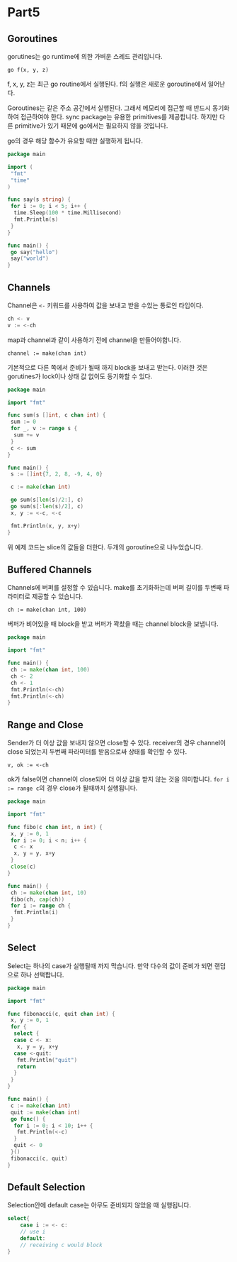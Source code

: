 # Part5

## Goroutines

gorutines는 go runtime에 의한 가벼운 스레드 관리입니다.

`go f(x, y, z)`

f, x, y, z는 최근 go routine에서 실행된다. f의 실행은 새로운 goroutine에서 일어난다.

Goroutines는 같은 주소 공간에서 실행된다. 그래서 메모리에 접근할 때 반드시 동기화하여 접근하여야 한다.
sync package는 유용한 primitives를 제공합니다. 하지만 다른 primitive가 있기 때문에 go에서는 필요하지 않을 것입니다.

go의 경우 해당 함수가 유요할 때만 실행하게 됩니다.

```go
package main

import (
 "fmt"
 "time"
)

func say(s string) {
 for i := 0; i < 5; i++ {
  time.Sleep(100 * time.Millisecond)
  fmt.Println(s)
 }
}

func main() {
 go say("hello")
 say("world")
}
```

## Channels

Channel은 `<-` 키워드를 사용하여 값을 보내고 받을 수있는 통로인 타입이다.

```go
ch <- v
v := <-ch
```

map과 channel과 같이 사용하기 전에 channel을 만들어야합니다.

`channel := make(chan int)`

기본적으로 다른 쪽에서 준비가 될때 까지 block을 보내고 받는다. 이러한 것은 gorutines가 lock이나 상태 값 없이도 동기화할 수 있다.

```go
package main

import "fmt"

func sum(s []int, c chan int) {
 sum := 0
 for _, v := range s {
  sum += v
 }
 c <- sum
}

func main() {
 s := []int{7, 2, 8, -9, 4, 0}

 c := make(chan int)

 go sum(s[len(s)/2:], c)
 go sum(s[:len(s)/2], c)
 x, y := <-c, <-c

 fmt.Println(x, y, x+y)
}
```

위 예제 코드는 slice의 값들을 더한다. 두개의 goroutine으로 나누었습니다.

## Buffered Channels

Channels에 버퍼를 설정할 수 있습니다. make를 초기화하는데 버퍼 길이를 두번째 파라미터로 제공할 수 있습니다.

`ch := make(chan int, 100)`

버퍼가 비어있을 때 block을 받고 버퍼가 꽉찼을 때는 channel block을 보냅니다.

```go
package main

import "fmt"

func main() {
 ch := make(chan int, 100)
 ch <- 2
 ch <- 1
 fmt.Println(<-ch)
 fmt.Println(<-ch)
}
```

## Range and Close

Sender가 더 이상 값을 보내지 않으면 close할 수 있다. receiver의 경우 channel이 close 되었는지 두번째 파라미터를 받음으로싸 상태를 확인할 수 있다.

`v, ok := <-ch`

ok가 false이면 channel이 close되어 더 이상 값을 받지 않는 것을 의미합니다.
`for i := range c`의 경우 close가 될때까지 실행됩니다.

```go
package main

import "fmt"

func fibo(c chan int, n int) {
 x, y := 0, 1
 for i := 0; i < n; i++ {
  c <- x
  x, y = y, x+y
 }
 close(c)
}

func main() {
 ch := make(chan int, 10)
 fibo(ch, cap(ch))
 for i := range ch {
  fmt.Println(i)
 }
}
```

## Select

Select는 하나의 case가 실행될때 까지 막습니다. 만약 다수의 값이 준비가 되면 랜덤으로 하나 선택합니다.

```go
package main

import "fmt"

func fibonacci(c, quit chan int) {
 x, y := 0, 1
 for {
  select {
  case c <- x:
   x, y = y, x+y
  case <-quit:
   fmt.Println("quit")
   return
  }
 }
}

func main() {
 c := make(chan int)
 quit := make(chan int)
 go func() {
  for i := 0; i < 10; i++ {
   fmt.Println(<-c)
  }
  quit <- 0
 }()
 fibonacci(c, quit)
}
```

## Default Selection

Selection안에 default case는 아무도 준비되지 않았을 때 실행됩니다.

```go
select{
    case i := <- c:
    // use i
    default:
    // receiving c would block
}
```
